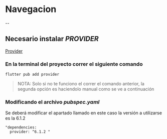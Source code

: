 # Navegacion
--


## Necesario instalar *PROVIDER* 
[Provider](https://pub.dev/packages/provider)

### En la terminal del proyecto correr el siguiente comando
`` flutter pub add provider ``

> NOTA: Solo si no te funciono el correr el comando anterior, la segunda opción es haciendolo manual como se ve a continuación

### Modificando el archivo *pubspec.yaml*
Se deberá modificar el apartado llamado en este caso la versión a utilizarse es la 6.1.2

    "dependencies:
      provider: ^6.1.2 "

